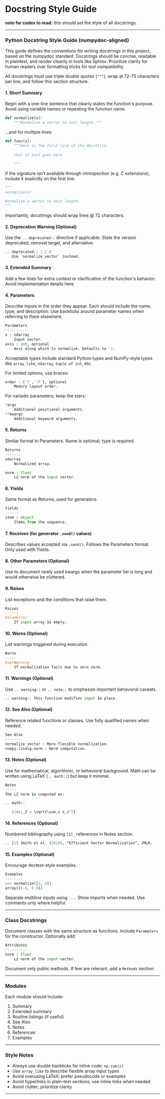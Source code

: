# Docstring Style Guide

**note for codex to read:** this should set the style of all docstrings.

---

### Python Docstring Style Guide (numpydoc-aligned)

This guide defines the conventions for writing docstrings in this project, based on the numpydoc standard. Docstrings should be concise, readable in plaintext, and render cleanly in tools like Sphinx. Prioritize clarity for human readers over formatting tricks for tool compatibility.

All docstrings must use triple double quotes (`"""`), wrap at 72–75 characters per line, and follow this section structure.

#### 1. Short Summary

Begin with a one-line sentence that clearly states the function's purpose. Avoid using variable names or repeating the function name.

```python
def normalize(x):
    """Normalize a vector to unit length."""
```

...and for multiple lines: 

```python
def func(x):
    """Here is the first line of the docsttrin
    
    rest of text goes here 
    
    """
```

If the signature isn't available through introspection (e.g. C extensions), include it explicitly on the first line:

```python
"""
normalize(x)

Normalize a vector to unit length.
"""
```

importantly, docstrings should wrap lines @ 72 characters. 
#### 2. Deprecation Warning (Optional)

Use the `.. deprecated::` directive if applicable. State the version deprecated, removal target, and alternative.

```python
.. deprecated:: 1.2.0
   Use `normalize_vector` instead.
```

#### 3. Extended Summary  

Add a few lines for extra context or clarification of the function's behavior. Avoid implementation details here.

#### 4. Parameters

Describe inputs in the order they appear. Each should include the name, type, and description. Use backticks around parameter names when referring to them elsewhere.

```python
Parameters
----------
x : ndarray
    Input vector.
axis : int, optional
    Axis along which to normalize. Defaults to -1.
```

Acceptable types include standard Python types and NumPy-style types like `array_like`, `ndarray`, `tuple of int`, etc.

For limited options, use braces:

```python
order : {'C', 'F'}, optional
    Memory layout order.
```

For variadic parameters, keep the stars:

```python
*args
    Additional positional arguments.
**kwargs
    Additional keyword arguments.
```

#### 5. Returns

Similar format to Parameters. Name is optional; type is required.

```python
Returns
-------
ndarray
    Normalized array.

norm : float
    L2 norm of the input vector.
```

#### 6. Yields

Same format as Returns, used for generators.

```python
Yields
------
item : object
    Items from the sequence.
```

#### 7. Receives (for generator `.send()` values)

Describes values accepted via `.send()`. Follows the Parameters format. Only used with Yields.

#### 8. Other Parameters (Optional)

Use to document rarely used kwargs when the parameter list is long and would otherwise be cluttered.

#### 9. Raises

List exceptions and the conditions that raise them.

```python
Raises
------
ValueError
    If input array is empty.
```

#### 10. Warns (Optional)

List warnings triggered during execution.

```python
Warns
-----
UserWarning
    If normalization fails due to zero norm.
```

#### 11. Warnings (Optional)

Use `.. warning::` or `.. note::` to emphasize important behavioral caveats.

```python
.. warning:: This function modifies input in place.
```

#### 12. See Also (Optional)

Reference related functions or classes. Use fully qualified names when needed.

```python
See Also
--------
normalize_vector : More flexible normalization.
numpy.linalg.norm : Norm computation.
```

#### 13. Notes (Optional)

Use for mathematical, algorithmic, or behavioral background. Math can be written using LaTeX (`.. math::`) but keep it minimal.

```python
Notes
-----
The L2 norm is computed as:

.. math::

   \|x\|_2 = \sqrt{\sum_i x_i^2}
```

#### 14. References (Optional)

Numbered bibliography using `[1]_` references in Notes section.

```python
.. [1] Smith et al. (2020), “Efficient Vector Normalization”, JMLR.
```

#### 15. Examples (Optional)

Encourage doctest-style examples.

```python
Examples
--------
>>> normalize([3, 4])
array([0.6, 0.8])
```

Separate multiline inputs using `...`. Show imports when needed. Use comments only where helpful.

---

### Class Docstrings

Document classes with the same structure as functions. Include `Parameters` for the constructor. Optionally add:

```python
Attributes
----------
norm : float
    L2 norm of the input vector.
```

Document only public methods. If few are relevant, add a `Methods` section.

---

### Modules

Each module should include:

1. Summary
2. Extended summary
3. Routine listings (if useful)
4. See Also
5. Notes
6. References
7. Examples

---

### Style Notes

* Always use double backticks for inline code: `np.sum(x)`
* Use `array_like` to describe flexible array input types
* Avoid overusing LaTeX; prefer pseudocode or examples
* Avoid hyperlinks in plain-text sections; use inline links when needed
* Avoid clutter; prioritize clarity

---

